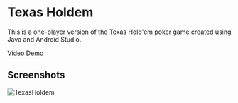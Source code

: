 # Texas Holdem

This is a one-player version of the Texas Hold'em poker game created using Java and Android Studio. 

[Video Demo](https://www.youtube.com/watch?v=5XAbnHIYRfY)

## Screenshots
  
![TexasHoldem](https://user-images.githubusercontent.com/85205294/125889559-05c78b9c-cb08-42c6-9176-af22d3b7404f.PNG)
